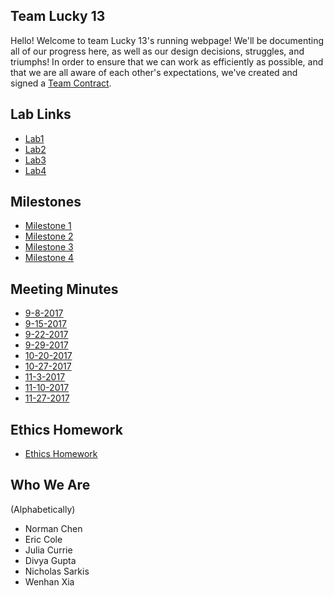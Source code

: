 ## Team Lucky 13
Hello! Welcome to team Lucky 13's running webpage! We'll be documenting all of our progress here, as well as our design decisions, struggles, and triumphs! In order to ensure that we can work as efficiently as possible, and that we are all aware of each other's expectations, we've created and signed a [Team Contract](https://nas256.github.io/ece3400_team13/team_contract). 

## Lab Links
 - [Lab1](https://nas256.github.io/ece3400_team13/labs/lab1)
 - [Lab2](https://nas256.github.io/ece3400_team13/labs/lab2)
 - [Lab3](https://nas256.github.io/ece3400_team13/labs/lab3)
 - [Lab4](https://nas256.github.io/ece3400_team13/labs/lab4)

## Milestones
- [Milestone 1](https://nas256.github.io/ece3400_team13/labs/milestone1)
- [Milestone 2](https://nas256.github.io/ece3400_team13/labs/milestone2)
- [Milestone 3](https://nas256.github.io/ece3400_team13/labs/milestone3)
- [Milestone 4](https://nas256.github.io/ece3400_team13/labs/milestone4)

## Meeting Minutes
 - [9-8-2017](https://nas256.github.io/ece3400_team13/minutes/9-8-2017)
 - [9-15-2017](https://nas256.github.io/ece3400_team13/minutes/9-15-2017)
 - [9-22-2017](https://nas256.github.io/ece3400_team13/minutes/9-22-2017)
 - [9-29-2017](https://nas256.github.io/ece3400_team13/minutes/9-29-2017) 
 - [10-20-2017](https://nas256.github.io/ece3400_team13/minutes/10-20-2017)
 - [10-27-2017](https://nas256.github.io/ece3400_team13/minutes/10-27-2017)
 - [11-3-2017](https://nas256.github.io/ece3400_team13/minutes/11-3-2017)
 - [11-10-2017](https://nas256.github.io/ece3400_team13/minutes/11-10-2017)
 - [11-27-2017](https://nas256.github.io/ece3400_team13/minutes/11-27-2017)

## Ethics Homework
 - [Ethics Homework](https://nas256.github.io/ece3400_team13/labs/EthicsHomework)

## Who We Are
 (Alphabetically)
 - Norman Chen
 - Eric Cole
 - Julia Currie
 - Divya Gupta
 - Nicholas Sarkis
 - Wenhan Xia
